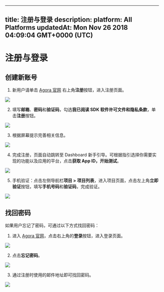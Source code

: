 
---
title: 注册与登录
description: 
platform: All Platforms
updatedAt: Mon Nov 26 2018 04:09:04 GMT+0000 (UTC)
---
# 注册与登录
## 创建新账号

1. 新用户请单击 [Agora 官网](http://www.agora.io/cn/) 右上角**注册**按钮，进入注册页面。

![](https://web-cdn.agora.io/docs-files/1543205313423)

2. 填写**邮箱**、**密码**和**验证码**，勾选**我已阅读 SDK 软件许可文件和隐私条款**，单击**注册**按钮。

![](https://web-cdn.agora.io/docs-files/1542770582091)

3. 根据屏幕提示完善相关信息。

![](https://web-cdn.agora.io/docs-files/1542770666219)

4. 完成注册，页面自动跳转至 Dashboard 新手引导。可根据指引选择你需要实现的功能以及应用的平台，点击**获取 App ID，开始测试**。

![](https://web-cdn.agora.io/docs-files/1542770715176)

5. 手机验证：点击左侧导航栏**项目 > 项目列表**，进入项目页面，点击左上角**立即验证**按钮，填写**手机号码**和**验证码**，完成验证。

![](https://web-cdn.agora.io/docs-files/1543205140885)

## 找回密码

如果用户忘记了密码，可通过以下方式找回密码：

1. 进入 [Agora 官网](http://www.agora.io/cn/)，点击右上角的**登录**按钮，进入登录页面。

![](https://web-cdn.agora.io/docs-files/1543205326896)

2. 点击**忘记密码**。

![](https://web-cdn.agora.io/docs-files/1542771769569)

3. 通过注册时使用的邮件地址即可找回密码。

![](https://web-cdn.agora.io/docs-files/1542771790261)
